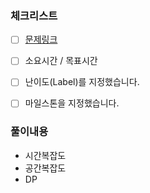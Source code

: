 <!-- 
제목예시:
[BOJ] 00000-문제이름 
[programmers] 00000-문제이름 
-->

### 체크리스트
- [ ] [문제링크](https://www.acmicpc.net/problem/12865)
- [ ] 소요시간 / 목표시간
- [ ] 난이도(Label)를 지정했습니다.
- [ ] 마일스톤을 지정했습니다.


### 풀이내용
- 시간복잡도
- 공간복잡도
- DP
